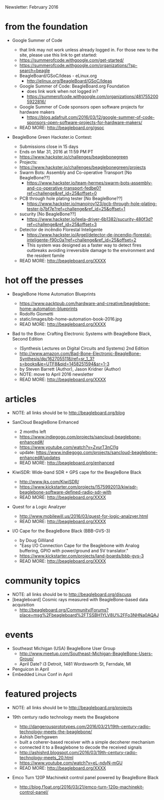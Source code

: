 Newsletter: February 2016

# from the foundation

* Google Summer of Code
    * that link may not work unless already logged in.  For those new to the site, please use this link to get started: 
    * https://summerofcode.withgoogle.com/get-started/
    * https://summerofcode.withgoogle.com/organizations/?sp-search=beagle
  * BeagleBoard/GSoC/Ideas - eLinux.org
    * http://elinux.org/BeagleBoard/GSoC/Ideas
  * Google Summer of Code: BeagleBoard.org Foundation
    * does link work when not logged in?
    * https://summerofcode.withgoogle.com/organizations/4817552005922816/
  * Google Summer of Code sponsors open software projects for hardware makers
    * https://blog.adafruit.com/2016/03/12/google-summer-of-code-sponsors-open-software-projects-for-hardware-makers/
  * READ MORE: http://beagleboard.org/gsoc

* BeagleBone Green Hackster.io Contest:
  * Submissions close in 15 days
  * Ends on Mar 31, 2016 at 11:59 PM PT
  * https://www.hackster.io/challenges/beaglebonegreen
  * Projects:
   * https://www.hackster.io/challenges/beaglebonegreen/projects
   * Swarm Bots: Assembly and Co-operative Transport [No BeagleBone??]
     * https://www.hackster.io/team-hermes/swarm-bots-assembly-and-co-operative-transport-fedbe0?ref=challenge&ref_id=25&offset=0  
   * PCB through hole plating tester [No BeagleBone??]
     * https://www.hackster.io/manojroy123/pcb-through-hole-plating-tester-b7bf7e?ref=challenge&ref_id=25&offset=1
   * sucurity [No BeagleBone??]
     * https://www.hackster.io/leela-driver-6b1382/sucurity-480f3d?ref=challenge&ref_id=25&offset=3
   * Detector de incêndio Florestal Inteligente
     * https://www.hackster.io/Argel/detector-de-incendio-florestal-inteligente-f90c0a?ref=challenge&ref_id=25&offset=2
     * This system was designed as a faster way to detect fires outbreaks avoiding irreversible damage to the environment and the resident famile
  * READ MORE: http://beagleboard.org/XXXX



# hot off the presses

* BeagleBone Home Automation Blueprints
  * https://www.packtpub.com/hardware-and-creative/beaglebone-home-automation-blueprints 
  * Rodolfo Giometti
  * static/images/bb-home-automation-book-2016.jpg
  * READ MORE: http://beagleboard.org/XXXX

* Bad to the Bone: Crafting Electronic Systems with BeagleBone Black, Second Edition 
  * (Synthesis Lectures on Digital Circuits and Systems) 2nd Edition
  * http://www.amazon.com/Bad-Bone-Electronic-BeagleBone-Synthesis/dp/1627055118/ref=sr_1_3?s=books&ie=UTF8&qid=1458251594&sr=1-3
  * by Steven Barrett (Author), Jason Kridner (Author)
  * NOTE: move to April 2016 newsletter
  * READ MORE: http://beagleboard.org/XXXX

# articles
* NOTE: all links should be to http://beagleboard.org/blog

* SanCloud BeagleBone Enhanced
  * 2 months left
  * https://www.indiegogo.com/projects/sancloud-beaglebone-enhanced#/
  * https://www.youtube.com/watch?v=ZvurT3nCl1g
  * update: https://www.indiegogo.com/projects/sancloud-beaglebone-enhanced#/updates
  * READ MORE: http://beagleboard.org/enhanced


* KiwiSDR: Wide-band SDR + GPS cape for the BeagleBone Black
  * http://www.jks.com/KiwiSDR/
  * https://www.kickstarter.com/projects/1575992013/kiwisdr-beaglebone-software-defined-radio-sdr-with
  * READ MORE: http://beagleboard.org/XXXX

* Quest for a Logic Analzyer
  * http://www.mobilewill.us/2016/03/quest-for-logic-analzyer.html
  * READ MORE: http://beagleboard.org/XXXX

* I/O Cape for the BeagleBone Black (BBB-GVS-3)
  * by Doug Gilliland
  * "Easy I/O Connection Cape for the Beaglebone with Analog buffering, GPIO with power/ground and 5V translator."﻿
  * https://www.kickstarter.com/projects/land-boards/bbb-gvs-3
  * READ MORE: http://beagleboard.org/XXXX

# community topics
* NOTE: all links should be to http://beagleboard.org/discuss
* [beagleboard] Cosmic rays measured with BeagleBone-based data acquisition
  * http://beagleboard.org/Community/Forums?place=msg%2Fbeagleboard%2FTSSBH1YLV8U%2FFo3NHNa0AQAJ


# events
* Southeast Michigan (USA) BeagleBone User Group
  * http://www.meetup.com/Southeast-Michigan-BeagleBone-Users-Group/
  * April Date? i3 Detroit, 1481 Wordsworth St, Ferndale, MI 
* Penguicon in April
* Embedded Linux Conf in April


# featured projects
* NOTE: all links should be to http://beagleboard.org/projects

* 19th century radio technology meets the Beaglebone
  * http://dangerousprototypes.com/2016/03/21/19th-century-radio-technology-meets-the-beaglebone/
  * Ashish Derhgawen
  * built a coherer-based receiver with a simple decoherer mechanism
  * connected it to a Beaglebone to decode the received signals
  * http://ashishrd.blogspot.com/2016/03/19th-century-radio-technology-meets_20.html
  * https://www.youtube.com/watch?v=eL-ndyN-mGU
  * READ MORE: http://beagleboard.org/XXXX

* Emco Turn 120P Machinekit control panel powered by BeagleBone Black 
  * http://blog.f1oat.org/2016/03/21/emco-turn-120p-machinekit-control-panel/
